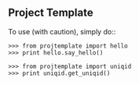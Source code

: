 Project Template
--------

To use (with caution), simply do::

    >>> from projtemplate import hello
    >>> print hello.say_hello()
    
    >>> from projtemplate import uniqid
    >>> print uniqid.get_uniqid()
